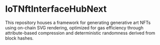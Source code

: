 # IoTNftInterfaceHubNext
This repository houses a framework for generating generative art NFTs using on-chain SVG rendering, optimized for gas efficiency through attribute-based compression and deterministic randomness derived from block hashes.
